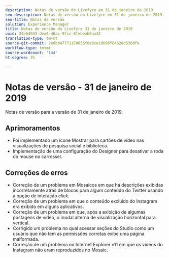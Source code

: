 ```yaml
---
description: Notas de versão do Livefyre em 31 de janeiro de 2019.
seo-description: Notas de versão do Livefyre em 31 de janeiro de 2019.
seo-title: Notas de versão
solution: Experience Manager
title: Notas de versão do Livefyre 31 de janeiro de 2019
uuid: 34e64943-dea6-46ac-9fcc-8febeab6aa42
translation-type: tm+mt
source-git-commit: 2e6bb47771170656f0e8ce1d896f84628d536dfa
workflow-type: tm+mt
source-wordcount: '144'
ht-degree: 3%

---
```



# Notas de versão - 31 de janeiro de 2019

Notas de versão para a versão de 31 de janeiro de 2019.

## Aprimoramentos

* Foi implementado um ícone Mostrar para cartões de vídeo nas visualizações de pesquisa social e biblioteca.
* Implementação de uma configuração do Designer para desativar a roda do mouse no carrossel.

## Correções de erros

* Correção de um problema em Mosaicos em que há descrições exibidas incorretamente atrás de blocos para algum conteúdo do Twitter usando a opção de interação *click*.
* Correção de um problema em que o conteúdo excluído do Instagram era exibido em alguns aplicativos.
* Correção de um problema em que, após a exibição de algumas postagens de vídeo, o modal alterna de visualização horizontal para vertical.
* Corrigido um problema no qual acessar seções do Studio como um usuário que não tem as permissões corretas exibe uma página malformada.
* Correção de um problema no Internet Explorer v11 em que os vídeos do Instagram não eram reproduzidos no Mosaic.
